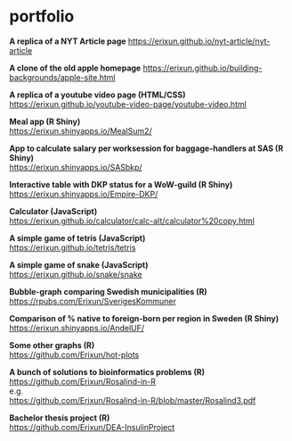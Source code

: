 # portfolio

**A replica of a NYT Article page**
https://erixun.github.io/nyt-article/nyt-article


**A clone of the old apple homepage**
https://erixun.github.io/building-backgrounds/apple-site.html


**A replica of a youtube video page (HTML/CSS)**  
https://erixun.github.io/youtube-video-page/youtube-video.html


**Meal app (R Shiny)**  
https://erixun.shinyapps.io/MealSum2/


**App to calculate salary per worksession for baggage-handlers at SAS (R Shiny)**  
https://erixun.shinyapps.io/SASbkp/


**Interactive table with DKP status for a WoW-guild (R Shiny)**  
https://erixun.shinyapps.io/Empire-DKP/


**Calculator (JavaScript)**  
https://erixun.github.io/calculator/calc-alt/calculator%20copy.html


**A simple game of tetris (JavaScript)**  
https://erixun.github.io/tetris/tetris


**A simple game of snake (JavaScript)**  
https://erixun.github.io/snake/snake


**Bubble-graph comparing Swedish municipalities (R)**  
https://rpubs.com/Erixun/SverigesKommuner


**Comparison of % native to foreign-born per region in Sweden (R Shiny)**  
https://erixun.shinyapps.io/AndelUF/


**Some other graphs (R)**  
https://github.com/Erixun/hot-plots


**A bunch of solutions to bioinformatics problems (R)**  
https://github.com/Erixun/Rosalind-in-R  
e.g.  
https://github.com/Erixun/Rosalind-in-R/blob/master/Rosalind3.pdf


**Bachelor thesis project (R)**  
https://github.com/Erixun/DEA-InsulinProject


